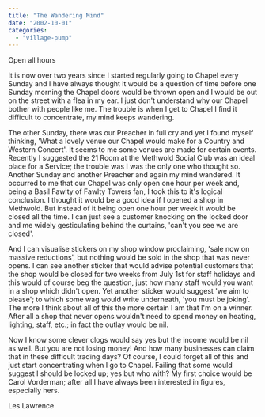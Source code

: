 ```yaml
---
title: "The Wandering Mind"
date: "2002-10-01"
categories: 
  - "village-pump"
---
```


Open all hours

It is now over two years since I started regularly going to Chapel every Sunday and I have always thought it would be a question of time before one Sunday morning the Chapel doors would be thrown open and I would be out on the street with a flea in my ear. I just don't understand why our Chapel bother with people like me. The trouble is when I get to Chapel I find it difficult to concentrate, my mind keeps wandering.

The other Sunday, there was our Preacher in full cry and yet I found myself thinking, 'What a lovely venue our Chapel would make for a Country and Western Concert'. It seems to me some venues are made for certain events. Recently I suggested the 21 Room at the Methwold Social Club was an ideal place for a Service; the trouble was I was the only one who thought so. Another Sunday and another Preacher and again my mind wandered. It occurred to me that our Chapel was only open one hour per week and, being a Basil Fawlty of Fawlty Towers fan, I took this to it's logical conclusion. I thought it would be a good idea if I opened a shop in Methwold. But instead of it being open one hour per week it would be closed all the time. I can just see a customer knocking on the locked door and me widely gesticulating behind the curtains, 'can't you see we are closed'.

And I can visualise stickers on my shop window proclaiming, 'sale now on massive reductions', but nothing would be sold in the shop that was never opens. I can see another sticker that would advise potential customers that the shop would be closed for two weeks from July 1st for staff holidays and this would of course beg the question, just how many staff would you want in a shop which didn't open. Yet another sticker would suggest 'we aim to please'; to which some wag would write underneath, 'you must be joking'. The more I think about all of this the more certain I am that I'm on a winner. After all a shop that never opens wouldn't need to spend money on heating, lighting, staff, etc.; in fact the outlay would be nil.

Now I know some clever clogs would say yes but the income would be nil as well. But you are not losing money! And how many businesses can claim that in these difficult trading days? Of course, I could forget all of this and just start concentrating when I go to Chapel. Failing that some would suggest I should be locked up; yes but who with? My first choice would be Carol Vorderman; after all I have always been interested in figures, especially hers.

Les Lawrence
